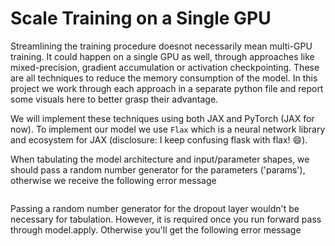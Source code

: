# Scale Training on a Single GPU

Streamlining the training procedure doesnot necessarily mean multi-GPU training. It could happen on a single GPU as well, through approaches like mixed-precision, gradient accumulation or activation checkpointing. These are all techniques to reduce the memory consumption of the model. In this project we work through each approach in a separate python file and report some visuals here to better grasp their advantage.

We will implement these techniques using both JAX and PyTorch (JAX for now). To implement our model we use `Flax` which is a neural network library and ecosystem for JAX (disclosure: I keep confusing flask with flax! :smile:). 

When tabulating the model architecture and input/parameter shapes, we should pass a random number generator for the parameters ('params'), otherwise we receive the following error message
```
```
Passing a random number generator for the dropout layer wouldn't be necessary for tabulation. However, it is required once you run forward pass through model.apply. Otherwise you'll get the following error message
```

```
